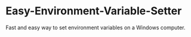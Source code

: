 # Easy-Environment-Variable-Setter
Fast and easy way to set environment variables on a Windows computer.
